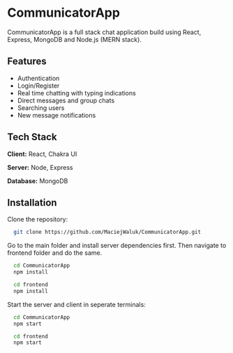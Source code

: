 
# CommunicatorApp

CommunicatorApp is a full stack chat application build using React, Express, MongoDB and Node.js (MERN stack).




## Features

- Authentication
- Login/Register
- Real time chatting with typing indications
- Direct messages and group chats
- Searching users
- New message notifications


## Tech Stack

**Client:** React, Chakra UI

**Server:** Node, Express

**Database:** MongoDB



## Installation

Clone the repository:

```bash
  git clone https://github.com/MaciejWaluk/CommunicatorApp.git
```


Go to the main folder and install server dependencies first. Then navigate to frontend folder and do the same.

```bash
  cd CommunicatorApp
  npm install
```

```bash
  cd frontend
  npm install
```

Start the server and client in seperate terminals:


```bash
  cd CommunicatorApp
  npm start
```

```bash
  cd frontend
  npm start
```
